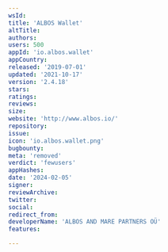 ```yaml
---
wsId: 
title: 'ALBOS Wallet'
altTitle: 
authors: 
users: 500
appId: 'io.albos.wallet'
appCountry: 
released: '2019-07-01'
updated: '2021-10-17'
version: '2.4.18'
stars: 
ratings: 
reviews: 
size: 
website: 'http://www.albos.io/'
repository: 
issue: 
icon: 'io.albos.wallet.png'
bugbounty: 
meta: 'removed'
verdict: 'fewusers'
appHashes: 
date: '2024-02-05'
signer: 
reviewArchive: 
twitter: 
social: 
redirect_from: 
developerName: 'ALBOS AND MARE PARTNERS OÜ'
features: 

---
```


